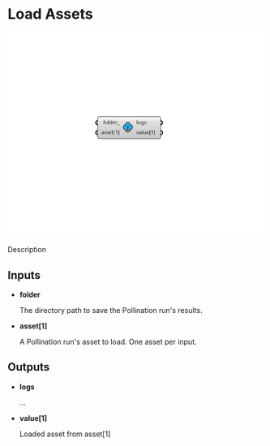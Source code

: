 # Load Assets

![](../../.gitbook/assets/Load_Assets.png)

Description

## Inputs

* **folder**

  The directory path to save the Pollination run's results. 

* **asset\[1\]**

  A Pollination run's asset to load. One asset per input. 

## Outputs

* **logs**

  ... 

* **value\[1\]**

  Loaded asset from asset\[1\] 

